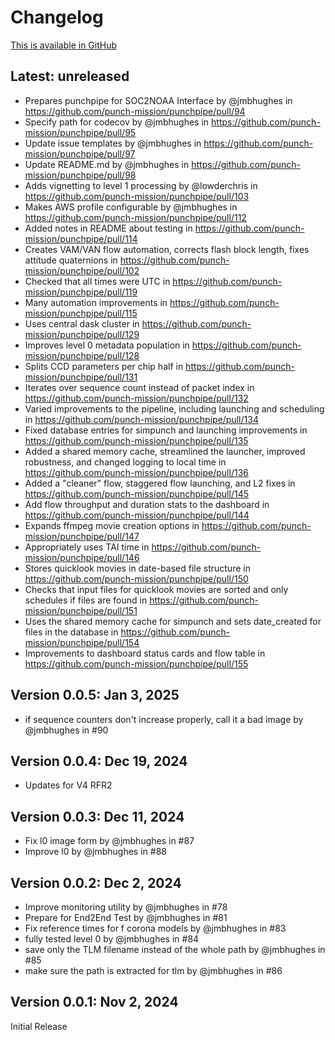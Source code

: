 # Changelog

[This is available in GitHub](https://github.com/punch-mission/punchpipe/releases)

## Latest: unreleased

* Prepares punchpipe for SOC2NOAA Interface by @jmbhughes in https://github.com/punch-mission/punchpipe/pull/94
* Specify path for codecov by @jmbhughes in https://github.com/punch-mission/punchpipe/pull/95
* Update issue templates by @jmbhughes in https://github.com/punch-mission/punchpipe/pull/97
* Update README.md by @jmbhughes in https://github.com/punch-mission/punchpipe/pull/98
* Adds vignetting to level 1 processing by @lowderchris in https://github.com/punch-mission/punchpipe/pull/103
* Makes AWS profile configurable by @jmbhughes in https://github.com/punch-mission/punchpipe/pull/112
* Added notes in README about testing in https://github.com/punch-mission/punchpipe/pull/114
* Creates VAM/VAN flow automation, corrects flash block length, fixes attitude quaternions in https://github.com/punch-mission/punchpipe/pull/102
* Checked that all times were UTC in https://github.com/punch-mission/punchpipe/pull/119
* Many automation improvements in https://github.com/punch-mission/punchpipe/pull/115
* Uses central dask cluster in https://github.com/punch-mission/punchpipe/pull/129
* Improves level 0 metadata population in https://github.com/punch-mission/punchpipe/pull/128
* Splits CCD parameters per chip half in https://github.com/punch-mission/punchpipe/pull/131
* Iterates over sequence count instead of packet index in https://github.com/punch-mission/punchpipe/pull/132
* Varied improvements to the pipeline, including launching and scheduling in https://github.com/punch-mission/punchpipe/pull/134
* Fixed database entries for simpunch and launching improvements in https://github.com/punch-mission/punchpipe/pull/135
* Added a shared memory cache, streamlined the launcher, improved robustness, and changed logging to local time in https://github.com/punch-mission/punchpipe/pull/136
* Added a "cleaner" flow, staggered flow launching, and L2 fixes in https://github.com/punch-mission/punchpipe/pull/145
* Add flow throughput and duration stats to the dashboard in https://github.com/punch-mission/punchpipe/pull/144
* Expands ffmpeg movie creation options in https://github.com/punch-mission/punchpipe/pull/147
* Appropriately uses TAI time in https://github.com/punch-mission/punchpipe/pull/146
* Stores quicklook movies in date-based file structure in https://github.com/punch-mission/punchpipe/pull/150
* Checks that input files for quicklook movies are sorted and only schedules if files are found in https://github.com/punch-mission/punchpipe/pull/151
* Uses the shared memory cache for simpunch and sets date_created for files in the database in https://github.com/punch-mission/punchpipe/pull/154
* Improvements to dashboard status cards and flow table in https://github.com/punch-mission/punchpipe/pull/155

## Version 0.0.5: Jan 3, 2025

- if sequence counters don't increase properly, call it a bad image by @jmbhughes in #90

## Version 0.0.4: Dec 19, 2024

- Updates for V4 RFR2

## Version 0.0.3: Dec 11, 2024

- Fix l0 image form by @jmbhughes in #87
- Improve l0 by @jmbhughes in #88

## Version 0.0.2: Dec 2, 2024

- Improve monitoring utility by @jmbhughes in #78
- Prepare for End2End Test by @jmbhughes in #81
- Fix reference times for f corona models by @jmbhughes in #83
- fully tested level 0 by @jmbhughes in #84
- save only the TLM filename instead of the whole path by @jmbhughes in #85
- make sure the path is extracted for tlm by @jmbhughes in #86

## Version 0.0.1: Nov 2, 2024

Initial Release
